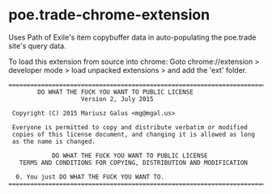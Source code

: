 # poe.trade-chrome-extension
Uses Path of Exile's item copybuffer data in auto-populating the poe.trade site's query data.

To load this extension from source into chrome:
Goto chrome://extension  >  developer mode  >  load unpacked extensions  >
and add the 'ext' folder.

```
=============================================================================== 
        DO WHAT THE FUCK YOU WANT TO PUBLIC LICENSE 
                    Version 2, July 2015 

 Copyright (C) 2015 Mariusz Galus <mg@mgal.us> 

 Everyone is permitted to copy and distribute verbatim or modified 
 copies of this license document, and changing it is allowed as long 
 as the name is changed. 

            DO WHAT THE FUCK YOU WANT TO PUBLIC LICENSE 
   TERMS AND CONDITIONS FOR COPYING, DISTRIBUTION AND MODIFICATION 

  0. You just DO WHAT THE FUCK YOU WANT TO.
=============================================================================== 
```

